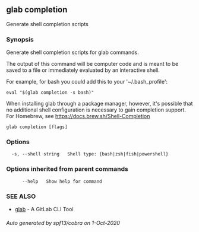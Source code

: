 ## glab completion

Generate shell completion scripts

### Synopsis

Generate shell completion scripts for glab commands.

The output of this command will be computer code and is meant to be saved to a
file or immediately evaluated by an interactive shell.

For example, for bash you could add this to your '~/.bash_profile':

	eval "$(glab completion -s bash)"

When installing glab through a package manager, however, it's possible that
no additional shell configuration is necessary to gain completion support. 
For Homebrew, see <https://docs.brew.sh/Shell-Completion>


```
glab completion [flags]
```

### Options

```
  -s, --shell string   Shell type: {bash|zsh|fish|powershell}
```

### Options inherited from parent commands

```
      --help   Show help for command
```

### SEE ALSO

* [glab](glab.md)	 - A GitLab CLI Tool

###### Auto generated by spf13/cobra on 1-Oct-2020
